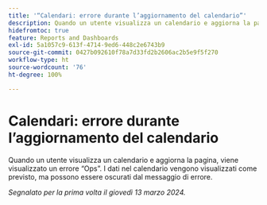 ```yaml
---
title: '“Calendari: errore durante l’aggiornamento del calendario”'
description: Quando un utente visualizza un calendario e aggiorna la pagina, viene visualizzato un errore Ops. I dati nel calendario vengono visualizzati come previsto, ma possono essere oscurati dal messaggio di errore.
hidefromtoc: true
feature: Reports and Dashboards
exl-id: 5a1057c9-613f-4714-9ed6-448c2e6743b9
source-git-commit: 0427b092610f78a7d33fd2b2606ac2b5e9f5f270
workflow-type: ht
source-wordcount: '76'
ht-degree: 100%

---
```


# Calendari: errore durante l’aggiornamento del calendario

Quando un utente visualizza un calendario e aggiorna la pagina, viene visualizzato un errore “Ops”. I dati nel calendario vengono visualizzati come previsto, ma possono essere oscurati dal messaggio di errore.

_Segnalato per la prima volta il giovedì 13 marzo 2024._
